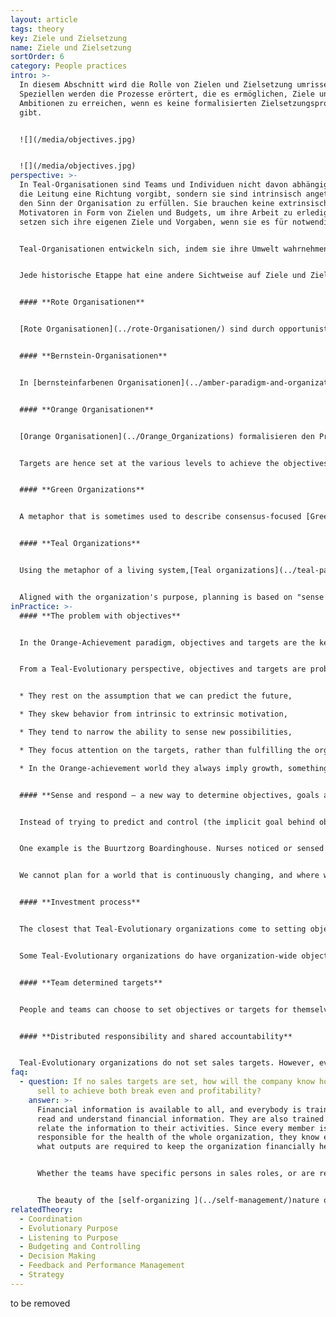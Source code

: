 ```yaml
---
layout: article
tags: theory
key: Ziele und Zielsetzung
name: Ziele und Zielsetzung
sortOrder: 6
category: People practices
intro: >-
  In diesem Abschnitt wird die Rolle von Zielen und Zielsetzung umrissen. Im
  Speziellen werden die Prozesse erörtert, die es ermöglichen, Ziele und
  Ambitionen zu erreichen, wenn es keine formalisierten Zielsetzungsprozesse
  gibt.


  ![](/media/objectives.jpg)


  ![](/media/objectives.jpg)
perspective: >-
  In Teal-Organisationen sind Teams und Individuen nicht davon abhängig, dass
  die Leitung eine Richtung vorgibt, sondern sie sind intrinsisch angetrieben
  den Sinn der Organisation zu erfüllen. Sie brauchen keine extrinsischen
  Motivatoren in Form von Zielen und Budgets, um ihre Arbeit zu erledigen. Sie
  setzen sich ihre eigenen Ziele und Vorgaben, wenn sie es für notwendig halten.


  Teal-Organisationen entwickeln sich, indem sie ihre Umwelt wahrnehmen und auf sie reagieren. Der Prozess des Eingehens auf den [evolutionären Sinn](../evolutionärer-Sinn/) wird genutzt, um über die nächsten Schritte für ein Team oder die gesamte Organisation zu entscheiden.


  Jede historische Etappe hat eine andere Sichtweise auf Ziele und Zielsetzungen sowie sehr unterschiedliche Praktiken hervorgebracht:


  #### **Rote Organisationen**


  [Rote Organisationen](../rote-Organisationen/) sind durch opportunistisches und oft reaktives Verhalten gekennzeichnet. Die Festlegung von Zielen ist kein formeller Prozess, sondern ein inhärenter Aspekt des Schutzes und/oder der Erweiterung der eigenen Machtposition.


  #### **Bernstein-Organisationen**


  In [bernsteinfarbenen Organisationen](../amber-paradigm-and-organizations/) werden die Ziele von der obersten Führungsebene festgelegt. Der einzige Beitrag der unteren Ebenen sind technische oder betriebliche Informationen, entweder im Rahmen ihrer Aufgaben oder auf besondere Anfrage von oben. Die Umsetzung der Pläne zur Erreichung dieser Ziele erfolgt in Form von Anweisungen an die unteren Ebenen, wobei die Zielvorgaben Teil der Anweisungen sind. Die Mitarbeiter haben nur wenig direkten Kontakt mit der obersten Führungsebene und es wird von ihnen erwartet, dass sie Befehle befolgen, auch wenn ihre Erfahrung bzw. ihr Wissen über die örtlichen Gegebenheiten andere Handlungen nahelegen.


  #### **Orange Organisationen**


  [Orange Organisationen](../Orange_Organizations) formalisieren den Prozess der strategischen Planung, indem sie Vision, Mission, Werte und Ziele als Teil eines formalen Planungsprozesses und durch die Brille der Organisation als Maschine festlegen. Dies beginnt auf der Ebene des Vorstands und der Geschäftsleitung, gefolgt von den Geschäftseinheiten, Teams oder Abteilungen. Von diesen unteren Ebenen wird erwartet, dass sie ihre eigenen strategischen Pläne entwickeln, die auf die Vision, Mission und Ziele des Unternehmens abgestimmt sind.


  Targets are hence set at the various levels to achieve the objectives as part of a move from the ‘command and control’ of [Amber ](../amber-paradigm-and-organizations/)to one of ‘predict and control’. Top management formulates the overall direction and strategy and this is cascaded through the organization as targets, goals and objectives. Managers and staff are given freedom to use their creativity to achieve these objectives and may be offered incentives to do so. When aligned well, middle management, and to some extent lower levels, have the freedom to determine how they will achieve their objectives. When not thoughtfully aligned this approach can lead to gaming of targets, with teams sometimes working against each other to achieve their own goals.


  #### **Green Organizations**


  A metaphor that is sometimes used to describe consensus-focused [Green organization ](../green-paradigm-and-organizations/)is that of “family.” Green is uneasy with power and hierarchy and shifts authority and decision-making from managers to staff members. In practice successful Green organizations do have hierarchical structures. Managers often operate as servant leaders who are there to support and develop their employees. Objectives and targets are often set by consensus at the team level to support a predefined vision and mission.


  #### **Teal Organizations**


  Using the metaphor of a living system,[Teal organizations](../teal-paradigm-and-organizations/) organize around a clear sense of [purpose ](../listening-to-purpose/)This is not a purpose (mission) set by top management, but one that is allowed to evolve and is shared by all members of the organization.


  Aligned with the organization's purpose, planning is based on "sense and respond", with an emphasis on an agile approach to finding workable solutions. This adaptive process is similar to lean start-up and [[software development](https://en.wikipedia.org/wiki/Agile_software_development%7Cagile)] principles. Decision-making is carried out within a framework of organization-wide values and balanced through an [advice process](../decision-making/). Strategy emerges organically from the interaction of employees with the Teal organizational environment. Self-managing employees may set objectives for themselves, or a team may decide on an objective, e.g. faster turnaround time, but there are no sales, efficiency or other targets. The process of seeking advice from colleagues and specialists before committing to a project or change ensures that all aspects, including financial responsibility, is taken into consideration. Part of the value system is that no single member or group of members may put the organization at risk with ill-considered or selfish actions or projects.
inPractice: >-
  #### **The problem with objectives**


  In the Orange-Achievement paradigm, objectives and targets are the key drivers for success. They are the glue that holds the organization together, and give meaning to its existence. In the Teal-Evolutionary paradigm, [purpose  ](../listening-to-purpose/)and [values ](../culture-and-values/)drive the organization. The objective is to bring to life the purpose of the organization. There are no formal systems or top-down processes in place for setting objectives and targets. All the functions of management (planning, organizing, direction-setting, investments, budgeting, etc) are done by the people doing the work. In general, Teal-Evolutionary organizations tend not to set objectives or targets.


  From a Teal-Evolutionary perspective, objectives and targets are problematic:


  * They rest on the assumption that we can predict the future,

  * They skew behavior from intrinsic to extrinsic motivation,

  * They tend to narrow the ability to sense new possibilities,

  * They focus attention on the targets, rather than fulfilling the organization’s purpose,

  * In the Orange-achievement world they always imply growth, something which is not always an inherent element of Teal organizations' purpose.


  #### **Sense and respond – a new way to determine objectives, goals and strategy**


  Instead of trying to predict and control (the implicit goal behind objectives and targets), Teal organizations sense and respond. You could say that all target setting is instead initiated locally where it is "sensed and responded" to, then cascades or emerges through the organization as a living system as needed.


  One example is the Buurtzorg Boardinghouse. Nurses noticed or sensed that primary care-givers of their patients needed a break from the ongoing demands of providing care. In response, they instituted a bed and breakfast-type solution where patients could receive care, providing care-givers a respite. There were no goals or objectives for Buurtzorg to become a bed and breakfast, but nurses sensed a need and their response of respite care took them down this path benefiting patients and care-givers in the process.


  We cannot plan for a world that is continuously changing, and where we have no control over the changes. So Teal-Evolutionary organizations work on the basis of sense and respond, rather than predict and control.


  #### **Investment process**


  The closest that Teal-Evolutionary organizations come to setting objectives is the investment process. Most organizations have an annual investment process, where each team prepares its investment plans for the next year. These plans are added up, and, if they exceed available/accessible resources, the teams have to review and adjust their plans. Whether the investments are part of the annual plan, or ad-hoc, situational investments, teams are responsible for raising the external funding themselves, or negotiate internally with other teams for funding or resources.


  Some Teal-Evolutionary organizations do have organization-wide objectives, or perhaps guidelines. For example, [Buurtzorg](http://www.buurtzorgnederland.com/), the Netherlands-based health care organization, has a target for billable hours of 60 - 65% for their mature teams.


  #### **Team determined targets**


  People and teams can choose to set objectives or targets for themselves as measures that tell them how well they are doing at meeting the organization's purpose. Machine operators may set quality or performance targets for themselves. Teams may set objectives in order to get a new project up and running, or they may have set themselves targets for turnaround times. This is simply part of self-management, as opposed to objectives and targets imposed from above (outside the team or individual). Measurements are chosen that help the team better sense key changes and respond to them.


  #### **Distributed responsibility and shared accountability**


  Teal-Evolutionary organizations do not set sales targets. However, everyone, including the sales people, are fully aware and informed of what it takes to keep the organization going. Since sales people are part of the operational teams, they know how much work is required to keep the team going.
faq:
  - question: If no sales targets are set, how will the company know how much to
      sell to achieve both break even and profitability?
    answer: >-
      Financial information is available to all, and everybody is trained to
      read and understand financial information. They are also trained how to
      relate the information to their activities. Since every member is
      responsible for the health of the whole organization, they know exactly
      what outputs are required to keep the organization financially healthy.


      Whether the teams have specific persons in sales roles, or are responsible for sales as part of their ongoing duties, everybody has a clear idea of what is happening in the marketplace, what customers' needs are and what other offerings there are.


      The beauty of the [self-organizing ](../self-management/)nature of [Teal organizations](../teal-paradigm-and-organizations/) is that they can sense and adapt to market changes in real-time. Orange-Achievement organizations have to wait for feedback from sales teams and market research, then go through a laborious target setting and decision making process and then implement changes.
relatedTheory:
  - Coordination
  - Evolutionary Purpose
  - Listening to Purpose
  - Budgeting and Controlling
  - Decision Making
  - Feedback and Performance Management
  - Strategy
---
```

to be removed
